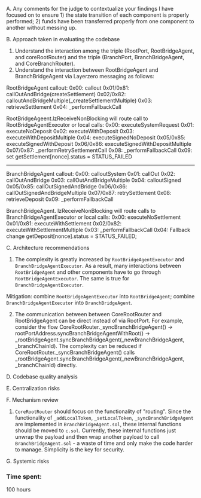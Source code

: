 A. Any comments for the judge to contextualize your findings
   I have focused on to ensure 1) the state transition of each component is properly performed; 2) funds have been transferred properly from one component to another without messing up. 
   

B. Approach taken in evaluating the codebase
   1) Understand the interaction among the triple (RootPort, RootBridgeAgent, and coreRootRouter) and the triple (BranchPort, BranchBridgeAgent, and CoreBranchRouter).
   2) Understand the interaction between RootBridgeAgent and BranchBridgeAgent via Layerzero messaging as follows: 

RootBridgeAgent callout:
0x00: callout
0x01/0x81: callOutAndBridge(createSettlement)
0x02/0x82: calloutAndBridgeMultiple(_createSettlementMultiple)
0x03: retrieveSettlement
0x04: _performFallbackCall


RootBridgeAgeent.lzReceiveNonBlocking will route call to RootBridgeAgentExecutor or local calls:
0x00: executeSystemRequest
0x01: executeNoDeposit
0x02: executeWithDeposit
0x03: executeWithDepositMultiple
0x04: executeSignedNoDeposit
0x05/0x85: executeSignedWithDeposit
0x06/0x86: executeSignedWithDepositMultiple 
0x07/0x87: _performRetrySettlementCall
0x08: _performFallbackCall
0x09: set  getSettlement[nonce].status = STATUS_FAILED

----------------------------------------------------------------------------------------------------

BranchBridgeAgent callout: 
0x00: calloutSystem
0x01: callOut
0x02: callOutAndBridge
0x03: callOutAndBridgeMultiple
0x04: calloutSigned
0x05/0x85: callOutSignedAndBridge
0x06/0x86: callOutSignedAndBridgeMultiple
0x07/0x87: retrySettlement
0x08: retrieveDeposit
0x09: _performFallbackCall

BranchBridgeAgent. lzReceiveNonBlocking will route calls to BranchBridgeAgentExecutor or local calls: 
0x00: executeNoSettlement
0x01/0x81: executeWithSettlement
0x02/0x82: executeWithSettlementMultiple
0x03: _performFallbackCall
0x04: Fallback change getDeposit[nonce].status = STATUS_FAILED;

C. Architecture recommendations
   1) The complexity is greatly increased by ``RootBridgeAgentExecutor``  and ``BranchBridgeAgentExecutor``.   As a result, many interactions between ``RootBridgeAgent`` and other components have to go through ``RootBridgeAgentExecutor``. The same is true for ``BranchBridgeAgentExecutor``. 

   Mitigation: combine ``RootBridgeAgentExecutor`` into ``RootBridgeAgent``; combine ``BranchBridgeAgentExecutor`` into ``BranchBridgeAgent``. 

   2) The communication between between CoreRootRouter and RootBridgeAgent can be direct instead of via RootPort. For example, consider the flow CoreRootRouter._syncBranchBridgeAgent() -> rootPortAddress.syncBranchBridgeAgentWithRoot() -> _rootBridgeAgent.syncBranchBridgeAgent(_newBranchBridgeAgent, _branchChainId). The complexity can be reduced if CoreRootRouter._syncBranchBridgeAgent() calls _rootBridgeAgent.syncBranchBridgeAgent(_newBranchBridgeAgent, _branchChainId) directly. 

D. Codebase quality analysis
    
E. Centralization risks
    
F. Mechanism review
   1) ``CoreRootRouter`` should focus on the functionality of "routing". Since the functionality of ``_addLocalToken``,  ``_setLocalToken``, ``_syncBranchBridgeAgent`` are implemented in ``BranchBridgeAgent.sol``, these internal functions should be moved to ``c.sol``. Currently, these internal functions just unwrap the payload and then wrap another payload to call ``BranchBridgeAgent.sol`` - a waste of time and only make the code harder to manage. Simplicity is the key for security. 
   
G. Systemic risks







### Time spent:
100 hours